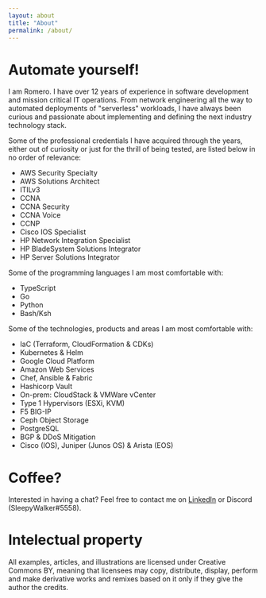 ```yaml
---
layout: about
title: "About"
permalink: /about/
---
```


# Automate yourself!

I am Romero. I have over 12 years of experience in software development and
mission critical IT operations. From network engineering all the way to
automated deployments of "serverless" workloads, I have always been curious and
passionate about implementing and defining the next industry technology stack.

Some of the professional credentials I have acquired through the years, either
out of curiosity or just for the thrill of being tested, are listed below in no
order of relevance:

* AWS Security Specialty
* AWS Solutions Architect
* ITILv3
* CCNA
* CCNA Security
* CCNA Voice
* CCNP
* Cisco IOS Specialist
* HP Network Integration Specialist
* HP BladeSystem Solutions Integrator
* HP Server Solutions Integrator

Some of the programming languages I am most comfortable with:

* TypeScript
* Go
* Python
* Bash/Ksh

Some of the technologies, products and areas I am most comfortable with:

* IaC (Terraform, CloudFormation & CDKs)
* Kubernetes & Helm
* Google Cloud Platform
* Amazon Web Services
* Chef, Ansible & Fabric
* Hashicorp Vault
* On-prem: CloudStack & VMWare vCenter
* Type 1 Hypervisors (ESXi, KVM)
* F5 BIG-IP
* Ceph Object Storage
* PostgreSQL
* BGP & DDoS Mitigation
* Cisco (IOS), Juniper (Junos OS) & Arista (EOS)

# Coffee?

Interested in having a chat? Feel free to contact me on 
[LinkedIn](https://www.linkedin.com/in/romerojr/) or Discord (SleepyWalker#5558).


# Intelectual property

All examples, articles, and illustrations are licensed under Creative Commons
BY, meaning that licensees may copy, distribute, display, perform and make
derivative works and remixes based on it only if they give the author the
credits.

